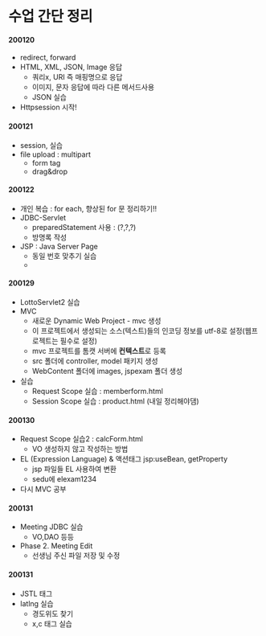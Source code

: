 # 수업 간단 정리

#### 200120

- redirect, forward 
- HTML, XML, JSON, Image 응답
  - 쿼리x, URI 즉 매핑명으로 응답
  - 이미지, 문자 응답에 따라 다른 메서드사용
  - JSON 실습
- Httpsession 시작!



#### 200121

- session, 실습
- file upload : multipart
  - form tag
  - drag&drop



#### 200122

- 개인 복습 : for each, 향상된 for 문 정리하기!!
- JDBC-Servlet 
  - preparedStatement 사용 : (?,?,?)
  - 방명록 작성
- JSP : Java Server Page
  - 동일 번호 맞추기 실습
  - 

#### 200129

- LottoServlet2 실습
- MVC
  - 새로운 Dynamic Web Project - mvc 생성
  - 이 프로젝트에서 생성되는 소스(텍스트)들의 인코딩 정보를 utf-8로 설정(웹프로젝트는 필수로 설정)
  - mvc 프로젝트를 톰캣 서버에 **컨텍스트**로 등록
  - src 폴더에 controller, model 패키지 생성
  - WebContent 폴더에 images, jspexam 폴더 생성
- 실습 
  - Request Scope 실습 : memberform.html
  - Session Scope 실습 : product.html (내일 정리해야댐)



#### 200130

- Request Scope 실습2 : calcForm.html
  - VO 생성하지 않고 작성하는 방법
- EL (Expression Language) & 액션태그 jsp:useBean, getProperty
  - jsp 파일들 EL 사용하여 변환
  - sedu에 elexam1234 
- 다시 MVC 공부



#### 200131

- Meeting JDBC 실습
  - VO,DAO 등등
- Phase 2. Meeting Edit
  - 선생님 주신 파일 저장 및 수정



#### 200131

- JSTL 태그 
- latlng 실습
  - 경도위도 찾기
  - x,c 태그 실습